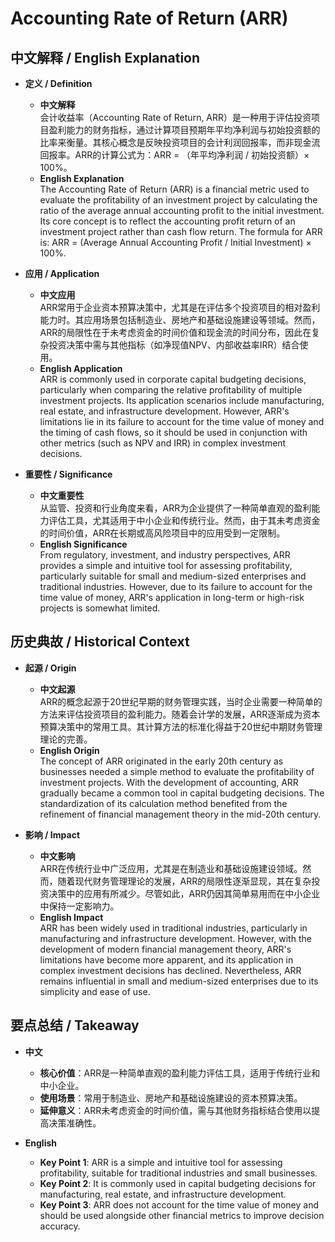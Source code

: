 # Accounting Rate of Return (ARR)

## 中文解释 / English Explanation

* **定义 / Definition**  
  - **中文解释**  
    会计收益率（Accounting Rate of Return, ARR）是一种用于评估投资项目盈利能力的财务指标，通过计算项目预期年平均净利润与初始投资额的比率来衡量。其核心概念是反映投资项目的会计利润回报率，而非现金流回报率。ARR的计算公式为：ARR = （年平均净利润 / 初始投资额）× 100%。  
  - **English Explanation**  
    The Accounting Rate of Return (ARR) is a financial metric used to evaluate the profitability of an investment project by calculating the ratio of the average annual accounting profit to the initial investment. Its core concept is to reflect the accounting profit return of an investment project rather than cash flow return. The formula for ARR is: ARR = (Average Annual Accounting Profit / Initial Investment) × 100%.

* **应用 / Application**  
  - **中文应用**  
    ARR常用于企业资本预算决策中，尤其是在评估多个投资项目的相对盈利能力时。其应用场景包括制造业、房地产和基础设施建设等领域。然而，ARR的局限性在于未考虑资金的时间价值和现金流的时间分布，因此在复杂投资决策中需与其他指标（如净现值NPV、内部收益率IRR）结合使用。  
  - **English Application**  
    ARR is commonly used in corporate capital budgeting decisions, particularly when comparing the relative profitability of multiple investment projects. Its application scenarios include manufacturing, real estate, and infrastructure development. However, ARR's limitations lie in its failure to account for the time value of money and the timing of cash flows, so it should be used in conjunction with other metrics (such as NPV and IRR) in complex investment decisions.

* **重要性 / Significance**  
  - **中文重要性**  
    从监管、投资和行业角度来看，ARR为企业提供了一种简单直观的盈利能力评估工具，尤其适用于中小企业和传统行业。然而，由于其未考虑资金的时间价值，ARR在长期或高风险项目中的应用受到一定限制。  
  - **English Significance**  
    From regulatory, investment, and industry perspectives, ARR provides a simple and intuitive tool for assessing profitability, particularly suitable for small and medium-sized enterprises and traditional industries. However, due to its failure to account for the time value of money, ARR's application in long-term or high-risk projects is somewhat limited.

## 历史典故 / Historical Context

* **起源 / Origin**  
  - **中文起源**  
    ARR的概念起源于20世纪早期的财务管理实践，当时企业需要一种简单的方法来评估投资项目的盈利能力。随着会计学的发展，ARR逐渐成为资本预算决策中的常用工具。其计算方法的标准化得益于20世纪中期财务管理理论的完善。  
  - **English Origin**  
    The concept of ARR originated in the early 20th century as businesses needed a simple method to evaluate the profitability of investment projects. With the development of accounting, ARR gradually became a common tool in capital budgeting decisions. The standardization of its calculation method benefited from the refinement of financial management theory in the mid-20th century.

* **影响 / Impact**  
  - **中文影响**  
    ARR在传统行业中广泛应用，尤其是在制造业和基础设施建设领域。然而，随着现代财务管理理论的发展，ARR的局限性逐渐显现，其在复杂投资决策中的应用有所减少。尽管如此，ARR仍因其简单易用而在中小企业中保持一定影响力。  
  - **English Impact**  
    ARR has been widely used in traditional industries, particularly in manufacturing and infrastructure development. However, with the development of modern financial management theory, ARR's limitations have become more apparent, and its application in complex investment decisions has declined. Nevertheless, ARR remains influential in small and medium-sized enterprises due to its simplicity and ease of use.

## 要点总结 / Takeaway

* **中文**  
  - **核心价值**：ARR是一种简单直观的盈利能力评估工具，适用于传统行业和中小企业。  
  - **使用场景**：常用于制造业、房地产和基础设施建设的资本预算决策。  
  - **延伸意义**：ARR未考虑资金的时间价值，需与其他财务指标结合使用以提高决策准确性。  

* **English**  
  - **Key Point 1**: ARR is a simple and intuitive tool for assessing profitability, suitable for traditional industries and small businesses.  
  - **Key Point 2**: It is commonly used in capital budgeting decisions for manufacturing, real estate, and infrastructure development.  
  - **Key Point 3**: ARR does not account for the time value of money and should be used alongside other financial metrics to improve decision accuracy.